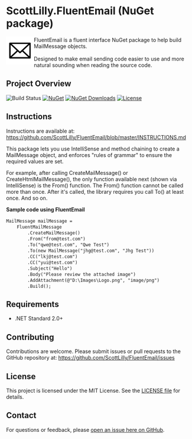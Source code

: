 # ScottLilly.FluentEmail (NuGet package)

<img align="left" width="75" height="75" style="color:white" src="https://github.com/ScottLilly/FluentEmail/blob/master/envelope.png">
FluentEmail is a fluent interface NuGet package to help build MailMessage objects.
<br/><br/>
Designed to make email sending code easier to use and more natural sounding when reading the source code.

## Project Overview
![Build Status](https://github.com/ScottLilly/FluentEmail/actions/workflows/ci.yml/badge.svg)
[![NuGet](https://img.shields.io/nuget/v/ScottLilly.FluentEmail)](https://www.nuget.org/packages/ScottLilly.FluentEmail/)
[![NuGet Downloads](https://img.shields.io/nuget/dt/ScottLilly.FluentEmail)](https://www.nuget.org/packages/ScottLilly.FluentEmail/)
[![License](https://img.shields.io/github/license/ScottLilly/FluentEmail)](https://github.com/ScottLilly/FluentEmail/LICENSE)

## Instructions

Instructions are available at: https://github.com/ScottLilly/FluentEmail/blob/master/INSTRUCTIONS.md

This package lets you use IntelliSense and method chaining to create a MailMessage object, and enforces "rules of grammar" to ensure the required values are set.

For example, after calling CreateMailMessage() or CreateHtmlMailMessage(), the only function available next (shown via IntelliSense) is the From() function. The From() function cannot be called more than once. After it's called, the library requires you call To() at least once. And so on.

**Sample code using FluentEmail**
```
MailMessage mailMessage =
    FluentMailMessage
        .CreateMailMessage()
        .From("from@test.com")
        .To("qwe@test.com", "Qwe Test")
        .To(new MailMessage("jhg@test.com", "Jhg Test"))
        .CC("lkj@test.com")
        .CC("yui@test.com")
        .Subject("Hello")
        .Body("Please review the attached image")
        .AddAttachment(@"D:\Images\Logo.png", "image/png")
        .Build();
```

## Requirements
- .NET Standard 2.0+

## Contributing
Contributions are welcome. Please submit issues or pull requests to the GitHub repository at: https://github.com/ScottLilly/FluentEmail/issues

## License
This project is licensed under the MIT License. See the [LICENSE file](https://github.com/ScottLilly/FluentEmail/blob/master/LICENSE.md) for details.

## Contact
For questions or feedback, please [open an issue here on GitHub](https://github.com/ScottLilly/FluentEmail/issues).

